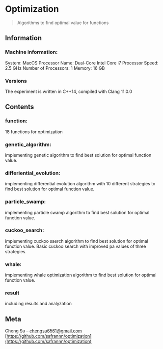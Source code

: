 # Optimization
> Algorithms to find optimal value for functions

## Information
### Machine information:
  System:	MacOS
  Processor Name:	Dual-Core Intel Core i7
  Processor Speed:	2.5 GHz
  Number of Processors:	1
  Memory:	16 GB

### Versions
The experiment is written in C++14, compiled with Clang 11.0.0

## Contents
### function:
  18 functions for optimization

### genetic_algorithm:
implementing genetic algorithm to find best solution for optimal function value.

### differiential_evolution:
implementing differential evolution algorithm with 10 different strategies to find best solution for optimal function value.

### particle_swamp:
implementing particle swamp algorithm to find best solution for optimal function value.

### cuckoo_search:
implementing cuckoo saerch algorithm to find best solution for optimal function value. Basic cuckoo search with improved pa values of three strategies.

### whale:
implementing whale optimization algorithm to find best solution for optimal function value.


### result
including results and analyzation

## Meta
Cheng Su – chengsu6561@gmail.com
[https://github.com/safrannn/optimization](https://github.com/safrannn/optimization)
